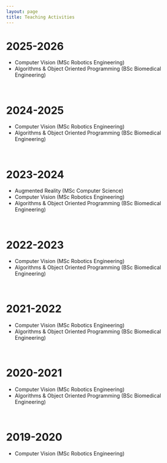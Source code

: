 ```yaml
---
layout: page
title: Teaching Activities
---
```


# 2025-2026
- Computer Vision (MSc Robotics Engineering)
- Algorithms & Object Oriented Programming (BSc Biomedical Engineering)

<br>

# 2024-2025
- Computer Vision (MSc Robotics Engineering)
- Algorithms & Object Oriented Programming (BSc Biomedical Engineering)

<br>

# 2023-2024
- Augmented Reality (MSc Computer Science)
- Computer Vision (MSc Robotics Engineering)
- Algorithms & Object Oriented Programming (BSc Biomedical Engineering)

<br>

# 2022-2023
- Computer Vision (MSc Robotics Engineering)
- Algorithms & Object Oriented Programming (BSc Biomedical Engineering)

<br>

# 2021-2022
- Computer Vision (MSc Robotics Engineering)
- Algorithms & Object Oriented Programming (BSc Biomedical Engineering)

<br>

# 2020-2021
- Computer Vision (MSc Robotics Engineering)
- Algorithms & Object Oriented Programming (BSc Biomedical Engineering)

<br>

# 2019-2020
- Computer Vision (MSc Robotics Engineering)

